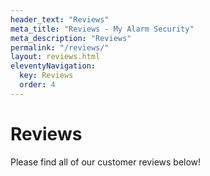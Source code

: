 ```yaml
---
header_text: "Reviews"
meta_title: "Reviews - My Alarm Security"
meta_description: "Reviews"
permalink: "/reviews/"
layout: reviews.html
eleventyNavigation:
  key: Reviews
  order: 4
---
```


# Reviews

Please find all of our customer reviews below!